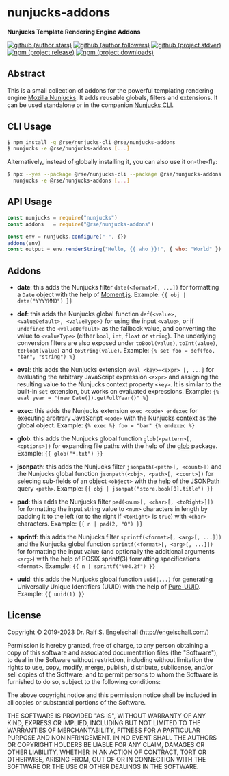 
nunjucks-addons
===============

**Nunjucks Template Rendering Engine Addons**

[![github (author stars)](https://img.shields.io/github/stars/rse?logo=github&label=author%20stars&color=%233377aa)](https://github.com/rse)
[![github (author followers)](https://img.shields.io/github/followers/rse?label=author%20followers&logo=github&color=%234477aa)](https://github.com/rse)
[![github (project stdver)](https://img.shields.io/github/package-json/stdver/rse/nunjucks-addons?logo=github&label=project%20stdver&color=%234477aa&cacheSeconds=900)](https://github.com/rse/nunjucks-addons)
<br/>
[![npm (project release)](https://img.shields.io/npm/v/%40rse/nunjucks-addons?logo=npm&label=npm%20release&color=%23cc3333)](https://npmjs.com/@rse/nunjucks-addons)
[![npm (project downloads)](https://img.shields.io/npm/dm/%40rse/nunjucks-addons?logo=npm&label=npm%20downloads&color=%23cc3333)](https://npmjs.com/@rse/nunjucks-addons)

Abstract
--------

This is a small collection of addons for the powerful templating
rendering engine [Mozilla Nunjucks](https://mozilla.github.io/nunjucks/).
It adds reusable globals, filters and extensions. It can be used
standalone or in the companion [Nunjucks CLI](https://github.com/rse/nunjucks-cli/).

CLI Usage
---------

```sh
$ npm install -g @rse/nunjucks-cli @rse/nunjucks-addons
$ nunjucks -e @rse/nunjucks-addons [...]
```

Alternatively, instead of globally installing it, you can also use it on-the-fly:

```sh
$ npx --yes --package @rse/nunjucks-cli --package @rse/nunjucks-addons -- \
  nunjucks -e @rse/nunjucks-addons [...]
```

API Usage
---------

```js
const nunjucks = require("nunjucks")
const addons   = require("@rse/nunjucks-addons")

const env = nunjucks.configure("-", {})
addons(env)
const output = env.renderString("Hello, {{ who }}!", { who: "World" })
```

Addons
------

- **date**: this adds the Nunjucks filter `date(<format>[, ...])`
  for formatting a `Date` object with the help of
  [Moment.js](https://momentjs.com/).
  Example: `{{ obj | date("YYYYMMD") }}`

- **def**: this adds the Nunjucks global function `def(<value>, <valueDefault>, <valueType>)`
  for using the input `<value>`, or if `undefined` the `<valueDefault>` as the fallback value, 
  and converting the value to `<valueType>` (either `bool`, `int`, `float` or `string`).
  The underlying conversion filters are also exposed under `toBool(value)`, `toInt(value)`,
  `toFloat(value)` and `toString(value)`.
  Example: `{% set foo = def(foo, "bar", "string") %}`

- **eval**: this adds the Nunjucks extension `eval <key>=<expr> [, ...]`
  for evaluating the arbitrary JavaScript expression `<expr>` and assigning 
  the resulting value to the Nunjucks context property `<key>`. It is
  similar to the built-in `set` extension, but works on evaluated expressions.
  Example: `{% eval year = "(new Date()).getFullYear()" %}`

- **exec**: this adds the Nunjucks extension `exec <code> endexec`
  for executing arbitrary JavaScript `<code>` with the
  Nunjucks context as the global object.
  Example: `{% exec %} foo = "bar" {% endexec %}`

- **glob**: this adds the Nunjucks global function `glob(<pattern>[, <options>])`
  for expanding file paths with the help of the [glob](https://npmjs.com/glob) package.
  Example: `{{ glob("*.txt") }}`

- **jsonpath**: this adds the Nunjucks filter `jsonpath(<path>[, <count>])`
  and the Nunjucks global function `jsonpath(<obj>, <path>[, <count>])`
  for selecing sub-fields of an object `<object>` with the help of the
  [JSONPath](https://goessner.net/articles/JsonPath/) query `<path>`.
  Example: `{{ obj | jsonpat("store.book[0].title") }}`

- **pad**: this adds the Nunjucks filter `pad(<num>[, <char>[, <toRight>]])`
  for formatting the input string value to `<num>` characters in length by 
  padding it to the left (or to the right if `<toRight>` is `true`) with
  `<char>` characters.
  Example: `{{ n | pad(2, "0") }}`

- **sprintf**: this adds the Nunjucks filter `sprintf(<format>[, <arg>[, ...]])`
  and the Nunjucks global function `sprintf(<format>[, <arg>[, ...]])`
  for formatting the input value (and optionally the additional arguments `<arg>`)
  with the help of POSIX sprintf(3) formatting specifications `<format>`.
  Example: `{{ n | sprintf("%04.2f") }}`

- **uuid**: this adds the Nunjucks global function `uuid(...)` 
  for generating Universally Unique Identifiers (UUID) with the help
  of [Pure-UUID](https://npmjs.com/pure-uuid).
  Example: `{{ uuid(1) }}`

License
-------

Copyright &copy; 2019-2023 Dr. Ralf S. Engelschall (http://engelschall.com/)

Permission is hereby granted, free of charge, to any person obtaining
a copy of this software and associated documentation files (the
"Software"), to deal in the Software without restriction, including
without limitation the rights to use, copy, modify, merge, publish,
distribute, sublicense, and/or sell copies of the Software, and to
permit persons to whom the Software is furnished to do so, subject to
the following conditions:

The above copyright notice and this permission notice shall be included
in all copies or substantial portions of the Software.

THE SOFTWARE IS PROVIDED "AS IS", WITHOUT WARRANTY OF ANY KIND,
EXPRESS OR IMPLIED, INCLUDING BUT NOT LIMITED TO THE WARRANTIES OF
MERCHANTABILITY, FITNESS FOR A PARTICULAR PURPOSE AND NONINFRINGEMENT.
IN NO EVENT SHALL THE AUTHORS OR COPYRIGHT HOLDERS BE LIABLE FOR ANY
CLAIM, DAMAGES OR OTHER LIABILITY, WHETHER IN AN ACTION OF CONTRACT,
TORT OR OTHERWISE, ARISING FROM, OUT OF OR IN CONNECTION WITH THE
SOFTWARE OR THE USE OR OTHER DEALINGS IN THE SOFTWARE.


